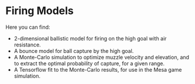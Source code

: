 # Firing Models

Here you can find:

* 2-dimensional ballistic model for firing on the high goal with air resistance.
* A bounce model for ball capture by the high goal.
* A Monte-Carlo simulation to optimize muzzle velocity and elevation, and to extract the optimal probability of capture, for a given range.
* A Tensorflow fit to the Monte-Carlo results, for use in the Mesa game simulation.
